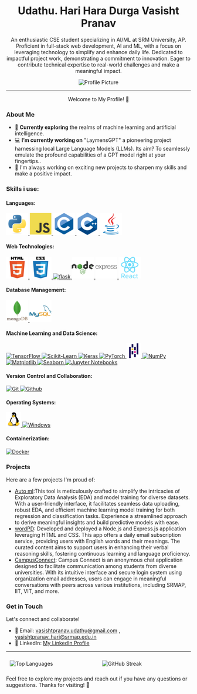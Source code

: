 <div align="center">
  <h1>Udathu. Hari Hara Durga Vasisht Pranav</h1>
  <p>An enthusiastic CSE student specializing in AI/ML at SRM University, AP. Proficient in full-stack
web development, AI and ML, with a focus on leveraging technology to simplify and enhance daily life.
Dedicated to impactful project work, demonstrating a commitment to innovation. Eager to contribute
technical expertise to real-world challenges and make a meaningful impact.</p>
  <img src="https://github.com/HHDVasishtPranav.png" alt="Profile Picture" width="200"/>
</div>

---
<div align="center">Welcome to My Profile! 👋
</div>

### About Me
- 🌱 **Currently exploring** the realms of machine learning and artificial intelligence.
- 💻 **I’m currently working on** "LaymensGPT" a pioneering project harnessing local Large Language Models (LLMs). Its aim? To seamlessly emulate the profound capabilities of a GPT model right at your fingertips..
- 🔭 I'm always working on exciting new projects to sharpen my skills and make a positive impact.

<div align="left">
<h3>Skills i use:</h3>
</div>
<div align="center">
  <h4 align="left">Languages:</h4>
  <p align="left">
    <a href="https://www.python.org" target="_blank" rel="noreferrer" class="language-icon">
      <img src="https://raw.githubusercontent.com/devicons/devicon/master/icons/python/python-original.svg" alt="python" width="60" height="60"/>
    </a>
    <a href="https://developer.mozilla.org/en-US/docs/Web/JavaScript" target="_blank" rel="noreferrer" class="language-icon">
      <img src="https://raw.githubusercontent.com/devicons/devicon/master/icons/javascript/javascript-original.svg" alt="javascript" width="60" height="60"/>
    </a>
    <a href="https://www.cprogramming.com/" target="_blank" rel="noreferrer" class="language-icon">
      <img src="https://raw.githubusercontent.com/devicons/devicon/master/icons/c/c-original.svg" alt="c" width="60" height="60"/>
    </a>
    <a href="https://www.w3schools.com/cpp/" target="_blank" rel="noreferrer" class="language-icon">
      <img src="https://raw.githubusercontent.com/devicons/devicon/master/icons/cplusplus/cplusplus-original.svg" alt="cplusplus" width="60" height="60"/>
    </a>
    <a href="https://www.java.com" target="_blank" rel="noreferrer" class="language-icon">
      <img src="https://raw.githubusercontent.com/devicons/devicon/master/icons/java/java-original.svg" alt="java" width="60" height="60"/>
    </a>
  </p>

  <h4 align="left">Web Technologies:</h4>
  <p align="left">
    <a href="https://www.w3schools.com/html/" target="_blank" rel="noreferrer" class="web-tech-icon">
      <img src="https://raw.githubusercontent.com/devicons/devicon/master/icons/html5/html5-original-wordmark.svg" alt="html5" width="60" height="60"/>
    </a>
    <a href="https://www.w3schools.com/css/" target="_blank" rel="noreferrer" class="web-tech-icon">
      <img src="https://raw.githubusercontent.com/devicons/devicon/master/icons/css3/css3-original-wordmark.svg" alt="css3" width="60" height="60"/>
    </a>
    <a href="https://flask.palletsprojects.com/" target="_blank" rel="noreferrer" class="web-tech-icon">
      <img src="https://www.vectorlogo.zone/logos/pocoo_flask/pocoo_flask-icon.svg" alt="flask" width="60" height="60"/>
    </a>
    <a href="https://nodejs.org" target="_blank" rel="noreferrer" class="web-tech-icon">
      <img src="https://raw.githubusercontent.com/devicons/devicon/master/icons/nodejs/nodejs-original-wordmark.svg" alt="nodejs" width="60" height="60"/>
    </a>
    <a href="https://expressjs.com" target="_blank" rel="noreferrer" class="web-tech-icon">
      <img src="https://raw.githubusercontent.com/devicons/devicon/master/icons/express/express-original-wordmark.svg" alt="express" width="60" height="60"/>
    </a>
    <a href="https://reactjs.org/" target="_blank" rel="noreferrer" class="web-tech-icon">
      <img src="https://raw.githubusercontent.com/devicons/devicon/master/icons/react/react-original-wordmark.svg" alt="react" width="60" height="60"/>
    </a>
  </p>

  <h4 align="left">Database Management:</h4>
  <p align="left">
    <a href="https://www.mongodb.com/" target="_blank" rel="noreferrer" class="database-icon">
      <img src="https://raw.githubusercontent.com/devicons/devicon/master/icons/mongodb/mongodb-original-wordmark.svg" alt="mongodb" width="60" height="60"/>
    </a>
    <a href="https://www.mysql.com/" target="_blank" rel="noreferrer" class="database-icon">
      <img src="https://raw.githubusercontent.com/devicons/devicon/master/icons/mysql/mysql-original-wordmark.svg" alt="mysql" width="60" height="60"/>
    </a>
  </p>

  <h4 align="left">Machine Learning and Data Science:</h4>
  <p align="left">
    <a href="#" target="_blank" rel="noreferrer" class="ml-ds-icon">
      <img src="https://www.vectorlogo.zone/logos/tensorflow/tensorflow-icon.svg" alt="TensorFlow" width="40" height="40">
    </a>
    <a href="#" target="_blank" rel="noreferrer" class="ml-ds-icon">
      <img src="https://upload.wikimedia.org/wikipedia/commons/0/05/Scikit_learn_logo_small.svg" alt="Scikit-Learn" width="40" height="40">
    </a>
    <a href="#" target="_blank" rel="noreferrer" class="ml-ds-icon">
  <img src="https://www.vectorlogo.zone/logos/keras/keras-icon.svg" alt="Keras" width="40" height="40">
</a>
<a href="#" target="_blank" rel="noreferrer" class="ml-ds-icon">
  <img src="https://www.vectorlogo.zone/logos/pytorch/pytorch-icon.svg" alt="PyTorch" width="40" height="40">
</a>
<a href="#" target="_blank" rel="noreferrer" class="ml-ds-icon">
  <img src="https://raw.githubusercontent.com/devicons/devicon/2ae2a900d2f041da66e950e4d48052658d850630/icons/pandas/pandas-original.svg" alt="Pandas" width="40" height="40">
</a>
<a href="#" target="_blank" rel="noreferrer" class="ml-ds-icon">
  <img src="https://upload.wikimedia.org/wikipedia/commons/1/1a/NumPy_logo.svg" alt="NumPy" width="40" height="40">
</a>
<a href="#" target="_blank" rel="noreferrer" class="ml-ds-icon">
  <img src="https://upload.wikimedia.org/wikipedia/commons/8/84/Matplotlib_icon.svg" alt="Matplotlib" width="40" height="40">
</a>
<a href="#" target="_blank" rel="noreferrer" class="ml-ds-icon">
  <img src="https://seaborn.pydata.org/_images/logo-mark-lightbg.svg" alt="Seaborn" width="40" height="40">
</a>
<a href="#" target="_blank" rel="noreferrer" class="ml-ds-icon">
  <img src="https://upload.wikimedia.org/wikipedia/commons/3/38/Jupyter_logo.svg" alt="Jupyter Notebooks" width="40" height="40">
</a>

  </p>

  <h4 align="left">Version Control and Collaboration:</h4>
  <p align="left">
    <a href="#" target="_blank" rel="noreferrer" class="vc-collab-icon">
      <img src="https://www.vectorlogo.zone/logos/git-scm/git-scm-icon.svg" alt="Git" width="40" height="40">
    </a>
    <a href="#" target="_blank" rel="noreferrer" class="vc-collab-icon">
        <img src="https://www.vectorlogo.zone/logos/github/github-icon.svg" alt="Github" width="40" height="40">      
    </a>
  </p>

  <h4 align="left">Operating Systems:</h4>
  <p align="left">
    <a href="#" target="_blank" rel="noreferrer" class="os-icon">
      <img src="https://raw.githubusercontent.com/devicons/devicon/master/icons/linux/linux-original.svg" alt="Linux" width="40" height="40">
    </a>
    <a href="#" target="_blank" rel="noreferrer" class="os-icon">
      <img src="https://upload.wikimedia.org/wikipedia/commons/thumb/8/8d/Windows_darkblue_2012.svg/100px-Windows_darkblue_2012.svg.png" alt="Windows" width="70" height="40">
    </a>
  </p>

  <h4 align="left">Containerization:</h4>
  <p align="left">
    <a href="#" target="_blank" rel="noreferrer" class="containerization-icon">
      <img src="https://www.vectorlogo.zone/logos/docker/docker-icon.svg" alt="Docker" width="40" height="40">
    </a>
  </p>
</div>



### Projects

Here are a few projects I'm proud of:

- [Auto ml](https://github.com/HHDVasishtPranav/Automated_Machine_Learning):This tool is meticulously crafted to simplify the intricacies of Exploratory Data Analysis (EDA) and
model training for diverse datasets. With a user-friendly interface, it facilitates seamless data uploading,
robust EDA, and efficient machine learning model training for both regression and classification tasks.
Experience a streamlined approach to derive meaningful insights and build predictive models with ease.
- [wordPD](https://github.com/HHDVasishtPranav/wordPD): Developed and deployed a Node.js and Express.js application leveraging HTML and CSS. This app offers
a daily email subscription service, providing users with English words and their meanings. The curated
content aims to support users in enhancing their verbal reasoning skills, fostering continuous learning and
language proficiency.
- [CampusConnect](https://github.com/HHDVasishtPranav/CampusConnect): Campus Connect is an anonymous chat application designed to facilitate communication among students from diverse universities. With its intuitive interface and secure login system using organization email addresses, users can engage in meaningful conversations with peers across various institutions, including SRMAP, IIT, VIT, and more.

### Get in Touch

Let's connect and collaborate!

- 📧 Email: vasishtpranav.udathu@gmail.com , vasishtpranav_hari@srmap.edu.in
- 💬 LinkedIn: [My LinkedIn Profile](www.linkedin.com/in/vasishtpranavudathu)

---
<div style="display: flex; ">
    <div style="flex: 50%; padding: 10px;">
        <img src="https://github-readme-stats.vercel.app/api/top-langs?username=hhdvasishtpranav&show_icons=true&locale=en&layout=compact" alt="Top Languages" />
    </div>
    <div style="flex: 50%; padding: 10px;">
        <img src="https://github-readme-streak-stats.herokuapp.com/?user=hhdvasishtpranav&" alt="GitHub Streak" />
    </div>
</div>

Feel free to explore my projects and reach out if you have any questions or suggestions. Thanks for visiting! 🚀

<!--
**HHDVasishtPranav/HHDVasishtPranav** is a ✨ _special_ ✨ repository because its `README.md` (this file) appears on your GitHub profile.

Here are some ideas to get you started:

- 🔭 I’m currently working on ...
- 🌱 I’m currently learning ...
- 👯 I’m looking to collaborate on ...
- 🤔 I’m looking for help with ...
- 💬 Ask me about ...
- 📫 How to reach me: ...
- 😄 Pronouns: ...
- ⚡ Fun fact: ...
-->
